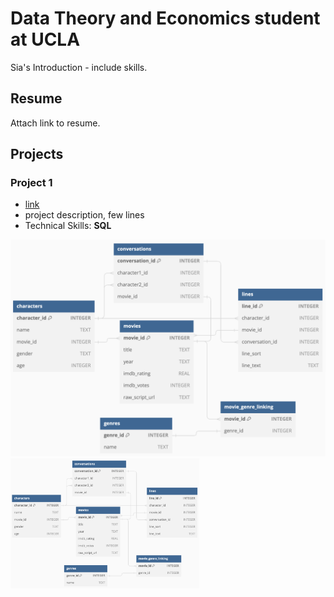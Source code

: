 # Data Theory and Economics student at UCLA
Sia's Introduction - include skills.

## Resume
Attach link to resume.

## Projects
### Project 1

- [link](https://phulambrikarsia.github.io/movies-project/)
- project description, few lines
- Technical Skills: **SQL**

![](/assets/img/schema.png)
<img src="/assets/img/schema.png"  width="60%" height="30%">

